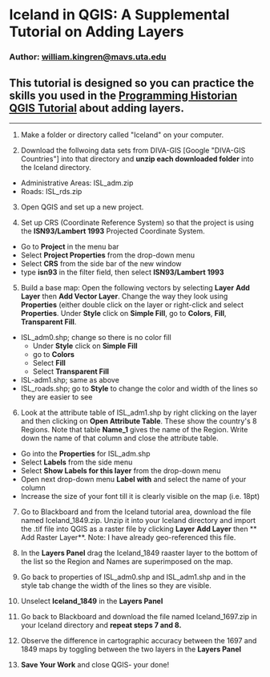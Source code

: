# Iceland in QGIS: A Supplemental Tutorial on Adding Layers
### Author: william.kingren@mavs.uta.edu
## This tutorial is designed so you can practice the skills you used in the [Programming Historian QGIS Tutorial](http://programminghistorian.org/lessons/qgis-layers) about adding layers.

---------

1. Make a folder or directory called "Iceland" on your computer.

2. Download the follwoing data sets from DIVA-GIS [Google "DIVA-GIS Countries"] into that directory and **unzip each downloaded folder** into the Iceland directory.
* Administrative Areas: ISL_adm.zip
* Roads: ISL_rds.zip

3. Open QGIS and set up a new project.

4. Set up CRS (Coordinate Reference System) so that the project is using the **ISN93/Lambert 1993** Projected Coordinate System.
* Go to **Project** in the menu bar
* Select **Project Properties** from the drop-down menu
* Select **CRS** from the side bar of the new window
* type **isn93** in the filter field, then select **ISN93/Lambert 1993**

5. Build a base map: Open the following vectors by selecting **Layer** **Add Layer** then **Add Vector Layer**. Change the way they look using **Properties** (either double click on the layer or right-click and select **Properties**. Under **Style** click on **Simple Fill**, go to **Colors**, **Fill**, **Transparent Fill**.
* ISL_adm0.shp; change so there is no color fill
     * Under **Style** click on **Simple Fill**
     * go to **Colors**
     * Select **Fill**
     * Select **Transparent Fill**
* ISL-adm1.shp; same as above
* ISL_roads.shp; go to **Style** to change the color and width of the lines so they are easier to see

6. Look at the attribute table of ISL_adm1.shp by right clicking on the layer and then clicking on **Open Attribute Table**. These show the country's 8 Regions. Note that table **Name_1** gives the name of the Region. Write down the name of that column and close the attribute table.
* Go into the **Properties** for ISL_adm.shp
* Select **Labels** from the side menu
* Select **Show Labels for this layer** from the drop-down menu
* Open next drop-down menu **Label with** and select the name of your column
* Increase the size of your font till it is clearly visible on the map (i.e. 18pt)

7. Go to Blackboard and from the Iceland tutorial area, download the file named Iceland_1849.zip. Unzip it into your Iceland directory and import the .tif file into QGIS as a raster file by clicking **Layer** **Add Layer** then ** Add Raster Layer**. Note: I have already geo-referenced this file.

8. In the **Layers Panel** drag the Iceland_1849 raaster layer to the bottom of the list so the Region and Names are superimposed on the map.

9. Go back to properties of ISL_adm0.shp and ISL_adm1.shp and in the style tab change the width of the lines so they are visible.

10. Unselect **Iceland_1849** in the **Layers Panel**

11. Go back to Blackboard and download the file named Iceland_1697.zip in your Iceland directory and **repeat steps 7 and 8.**

12. Observe the difference in cartographic accuracy between the 1697 and 1849 maps by toggling between the two layers in the **Layers Panel**

13. **Save Your Work** and close QGIS- your done!

